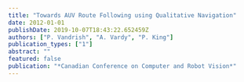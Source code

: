 ```yaml
---
title: "Towards AUV Route Following using Qualitative Navigation"
date: 2012-01-01
publishDate: 2019-10-07T18:43:22.652459Z
authors: ["P. Vandrish", "A. Vardy", "P. King"]
publication_types: ["1"]
abstract: ""
featured: false
publication: "*Canadian Conference on Computer and Robot Vision*"
---
```


